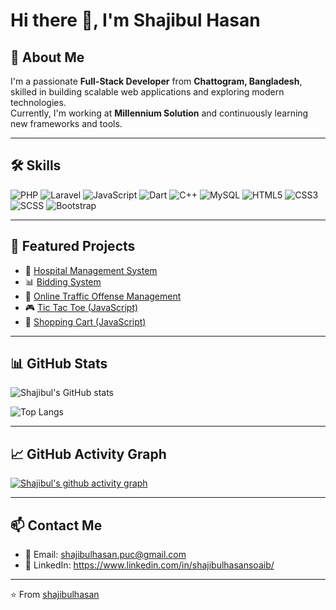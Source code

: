 # Hi there 👋, I'm Shajibul Hasan

## 🚀 About Me
I'm a passionate **Full-Stack Developer** from **Chattogram, Bangladesh**, skilled in building scalable web applications and exploring modern technologies.  
Currently, I'm working at **Millennium Solution** and continuously learning new frameworks and tools.  

---

## 🛠️ Skills
![PHP](https://img.shields.io/badge/PHP-777BB4?style=for-the-badge&logo=php&logoColor=white)
![Laravel](https://img.shields.io/badge/Laravel-FF2D20?style=for-the-badge&logo=laravel&logoColor=white)
![JavaScript](https://img.shields.io/badge/JavaScript-323330?style=for-the-badge&logo=javascript&logoColor=F7DF1E)
![Dart](https://img.shields.io/badge/Dart-0175C2?style=for-the-badge&logo=dart&logoColor=white)
![C++](https://img.shields.io/badge/C++-00599C?style=for-the-badge&logo=cplusplus&logoColor=white)
![MySQL](https://img.shields.io/badge/MySQL-005C84?style=for-the-badge&logo=mysql&logoColor=white)
![HTML5](https://img.shields.io/badge/HTML5-E34F26?style=for-the-badge&logo=html5&logoColor=white)
![CSS3](https://img.shields.io/badge/CSS3-1572B6?style=for-the-badge&logo=css3&logoColor=white)
![SCSS](https://img.shields.io/badge/SCSS-CC6699?style=for-the-badge&logo=sass&logoColor=white)
![Bootstrap](https://img.shields.io/badge/Bootstrap-563D7C?style=for-the-badge&logo=bootstrap&logoColor=white)

---

## 📌 Featured Projects
- 🏥 [Hospital Management System](https://github.com/shajibulhasan/hospital-management)  
- 📊 [Bidding System](https://github.com/shajibulhasan/bidding-system)  
- 🚦 [Online Traffic Offense Management](https://github.com/shajibulhasan/online-traffic-offense-management-system)  
- 🎮 [Tic Tac Toe (JavaScript)](https://github.com/shajibulhasan/tic-tac-toe-with-javascript)  
- 🛒 [Shopping Cart (JavaScript)](https://github.com/shajibulhasan/shopping-cart-with-javascript)  

---

## 📊 GitHub Stats
![Shajibul's GitHub stats](https://github-readme-stats.vercel.app/api?username=shajibulhasan&show_icons=true&theme=radical)  

![Top Langs](https://github-readme-stats.vercel.app/api/top-langs/?username=shajibulhasan&layout=compact&theme=radical)  

---

## 📈 GitHub Activity Graph
[![Shajibul's github activity graph](https://github-readme-activity-graph.vercel.app/graph?username=shajibulhasan&theme=react-dark)](https://github.com/ashutosh00710/github-readme-activity-graph)  

---

## 📫 Contact Me
- 📧 Email: shajibulhasan.puc@gmail.com  
- 💼 LinkedIn: https://www.linkedin.com/in/shajibulhasansoaib/

---
⭐️ From [shajibulhasan](https://github.com/shajibulhasan)
